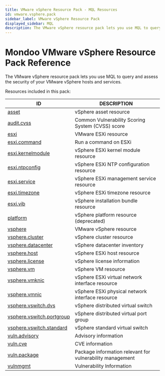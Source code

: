 ```yaml
---
title: VMware vSphere Resource Pack - MQL Resources
id: vmware.vsphere.pack
sidebar_label: VMware vSphere Resource Pack
displayed_sidebar: MQL
description: The VMware vSphere resource pack lets you use MQL to query and assess the security of your VMware vSphere hosts and services.
---
```


# Mondoo VMware vSphere Resource Pack Reference

The VMware vSphere resource pack lets you use MQL to query and assess the security of your VMware vSphere hosts and services.

Resources included in this pack:

| ID                                                        | DESCRIPTION                                               |
| --------------------------------------------------------- | --------------------------------------------------------- |
| [asset](asset.md)                                         | vSphere asset resource                                    |
| [audit.cvss](audit.cvss.md)                               | Common Vulnerability Scoring System (CVSS) score          |
| [esxi](esxi.md)                                           | VMware ESXi resource                                      |
| [esxi.command](esxi.command.md)                           | Run a command on ESXi                                     |
| [esxi.kernelmodule](esxi.kernelmodule.md)                 | vSphere ESXi kernel module resource                       |
| [esxi.ntpconfig](esxi.ntpconfig.md)                       | vSphere ESXi NTP configuration resource                   |
| [esxi.service](esxi.service.md)                           | vSphere ESXi management service resource                  |
| [esxi.timezone](esxi.timezone.md)                         | vSphere ESXi timezone resource                            |
| [esxi.vib](esxi.vib.md)                                   | vSphere installation bundle resource                      |
| [platform](platform.md)                                   | vSphere platform resource (deprecated)                    |
| [vsphere](vsphere.md)                                     | VMware vSphere resource                                   |
| [vsphere.cluster](vsphere.cluster.md)                     | vSphere cluster resource                                  |
| [vsphere.datacenter](vsphere.datacenter.md)               | vSphere datacenter inventory                              |
| [vsphere.host](vsphere.host.md)                           | vSphere ESXi host resource                                |
| [vsphere.license](vsphere.license.md)                     | vSphere license information                               |
| [vsphere.vm](vsphere.vm.md)                               | vSphere VM resource                                       |
| [vsphere.vmknic](vsphere.vmknic.md)                       | vSphere ESXi virtual network interface resource           |
| [vsphere.vmnic](vsphere.vmnic.md)                         | vSphere ESXi physical network interface resource          |
| [vsphere.vswitch.dvs](vsphere.vswitch.dvs.md)             | vSphere distributed virtual switch                        |
| [vsphere.vswitch.portgroup](vsphere.vswitch.portgroup.md) | vSphere distributed virtual port group                    |
| [vsphere.vswitch.standard](vsphere.vswitch.standard.md)   | vSphere standard virtual switch                           |
| [vuln.advisory](vuln.advisory.md)                         | Advisory information                                      |
| [vuln.cve](vuln.cve.md)                                   | CVE information                                           |
| [vuln.package](vuln.package.md)                           | Package information relevant for vulnerability management |
| [vulnmgmt](vulnmgmt.md)                                   | Vulnerability Information                                 |
